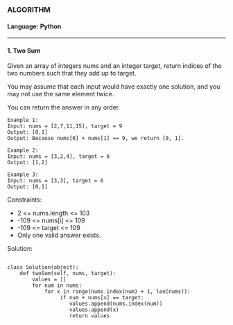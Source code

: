 ### ALGORITHM
#### Language: Python
-----

#### 1. Two Sum

Given an array of integers nums and an integer target, return indices of the two numbers such that they add up to target.

You may assume that each input would have exactly one solution, and you may not use the same element twice.

You can return the answer in any order.

``` 
Example 1:
Input: nums = [2,7,11,15], target = 9
Output: [0,1]
Output: Because nums[0] + nums[1] == 9, we return [0, 1].

Example 2:
Input: nums = [3,2,4], target = 6
Output: [1,2]

Example 3:
Input: nums = [3,3], target = 6
Output: [0,1] 

```

Constraints:

* 2 <= nums.length <= 103
* -109 <= nums[i] <= 109
* -109 <= target <= 109
* Only one valid answer exists.

Solution:

```

class Solution(object):
    def twoSum(self, nums, target):
        values = []
        for num in nums:
            for x in range(nums.index(num) + 1, len(nums)):
                 if num + nums[x] == target:
                    values.append(nums.index(num))
                    values.append(x)
                    return values
        
```

